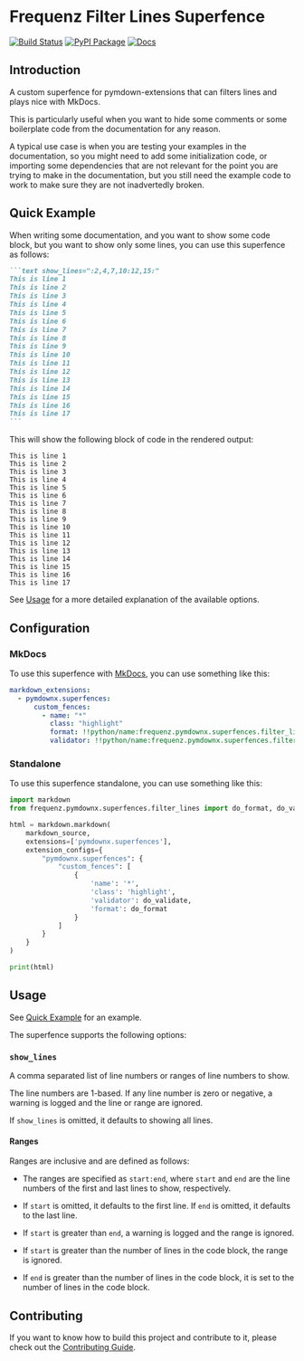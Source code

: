 # Frequenz Filter Lines Superfence

[![Build Status](https://github.com/frequenz-floss/frequenz-pymdownx-superfences-filter-lines-python/actions/workflows/ci.yaml/badge.svg)](https://github.com/frequenz-floss/frequenz-pymdownx-superfences-filter-lines-python/actions/workflows/ci.yaml)
[![PyPI Package](https://img.shields.io/pypi/v/frequenz-pymdownx-superfences-filter-lines)](https://pypi.org/project/frequenz-pymdownx-superfences-filter-lines/)
[![Docs](https://img.shields.io/badge/docs-latest-informational)](https://frequenz-floss.github.io/frequenz-pymdownx-superfences-filter-lines-python/)

## Introduction

A custom superfence for pymdown-extensions that can filters lines and plays
nice with MkDocs.

This is particularly useful when you want to hide some comments or some
boilerplate code from the documentation for any reason.

A typical use case is when you are testing your examples in the documentation,
so you might need to add some initialization code, or importing some dependencies
that are not relevant for the point you are trying to make in the
documentation, but you still need the example code to work to make sure they are
not inadvertedly broken.

## Quick Example

When writing some documentation, and you want to show some code block, but
you want to show only some lines, you can use this superfence as follows:

~~~markdown
```text show_lines=":2,4,7,10:12,15:"
This is line 1
This is line 2
This is line 3
This is line 4
This is line 5
This is line 6
This is line 7
This is line 8
This is line 9
This is line 10
This is line 11
This is line 12
This is line 13
This is line 14
This is line 15
This is line 16
This is line 17
```
~~~

This will show the following block of code in the rendered output:

```text show_lines=":2,4,7,10:12,15:"
This is line 1
This is line 2
This is line 3
This is line 4
This is line 5
This is line 6
This is line 7
This is line 8
This is line 9
This is line 10
This is line 11
This is line 12
This is line 13
This is line 14
This is line 15
This is line 16
This is line 17
```

See [Usage](#usage) for a more detailed explanation of the available options.

## Configuration

### MkDocs

To use this superfence with [MkDocs](https://www.mkdocs.org/), you can use
something like this:

```yaml
markdown_extensions:
  - pymdownx.superfences:
      custom_fences:
        - name: "*"
          class: "highlight"
          format: !!python/name:frequenz.pymdownx.superfences.filter_lines.do_format
          validator: !!python/name:frequenz.pymdownx.superfences.filter_lines.do_validate
```

### Standalone

To use this superfence standalone, you can use something like this:

```python
import markdown
from frequenz.pymdownx.superfences.filter_lines import do_format, do_validate

html = markdown.markdown(
    markdown_source,
    extensions=['pymdownx.superfences'],
    extension_configs={
        "pymdownx.superfences": {
            "custom_fences": [
                {
                    'name': '*',
                    'class': 'highlight',
                    'validator': do_validate,
                    'format': do_format
                }
            ]
        }
    }
)

print(html)
```

## Usage

See [Quick Example](#quick-example) for an example.

The superfence supports the following options:

### `show_lines`

A comma separated list of line numbers or ranges of line numbers to show.

The line numbers are 1-based. If any line number is zero or negative, a warning
is logged and the line or range are ignored.

If `show_lines` is omitted, it defaults to showing all lines.

#### Ranges

Ranges are inclusive and are defined as follows:

* The ranges are specified as `start:end`, where `start` and `end` are the line
  numbers of the first and last lines to show, respectively.

* If `start` is omitted, it defaults to the first line. If `end` is omitted, it
  defaults to the last line.

* If `start` is greater than `end`, a warning is logged and the range is
  ignored.

* If `start` is greater than the number of lines in the code block, the range
  is ignored.

* If `end` is greater than the number of lines in the code block, it is set to
  the number of lines in the code block.

## Contributing

If you want to know how to build this project and contribute to it, please
check out the [Contributing Guide](CONTRIBUTING.md).

